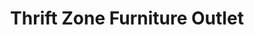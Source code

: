 ---
title: "Thrift Zone Furniture Outlet"
url: /camden/thrift-zone-furniture-outlet/
shop: furniture
---